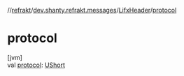 //[refrakt](../../../index.md)/[dev.shanty.refrakt.messages](../index.md)/[LifxHeader](index.md)/[protocol](protocol.md)

# protocol

[jvm]\
val [protocol](protocol.md): [UShort](https://kotlinlang.org/api/latest/jvm/stdlib/kotlin/-u-short/index.html)
